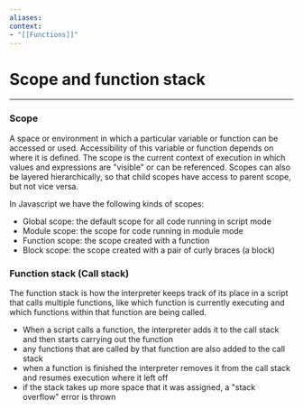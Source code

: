 ```yaml
---
aliases:
context:
- "[[Functions]]"
---
```


# Scope and function stack

---
### Scope
A space or environment in which a particular variable or function can be accessed or used.
Accessibility of this variable or function depends on where it is defined.
The scope is the current context of execution in which values and expressions are "visible" or can be referenced.
Scopes can also be layered hierarchically, so that child scopes have access to parent scope, but not vice versa.

In Javascript we have the following kinds of scopes:
- Global scope: the default scope for all code running in script mode
- Module scope: the scope for code running in module mode
- Function scope: the scope created with a function
- Block scope: the scope created with a pair of curly braces (a block)


### Function stack (Call stack)
The function stack is how the interpreter keeps track of its place in a script that calls multiple functions, like which function is currently executing and which functions within that function are being called.

- When a script calls a function, the interpreter adds it to the call stack and then starts carrying out the function
- any functions that are called by that function are also added to the call stack
- when a function is finished the interpreter removes it from the call stack and resumes execution where it left off
- if the stack takes up more space that it was assigned, a "stack overflow" error is thrown
